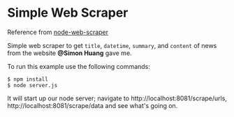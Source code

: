 # Simple Web Scraper

Reference from [node-web-scraper](https://github.com/scotch-io/node-web-scraper)

Simple web scraper to get `title`, `datetime`, `summary`, and `content` of news from the website **@Simon Huang** gave me.

To run this example use the following commands:

``` shell
$ npm install
$ node server.js
```

It will start up our node server; navigate to http://localhost:8081/scrape/urls, http://localhost:8081/scrape/data and see what's going on.
